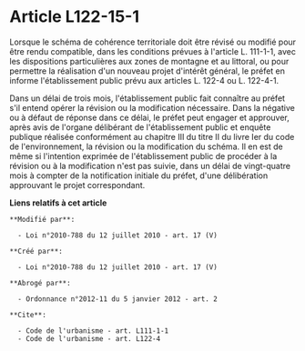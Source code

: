 # Article L122-15-1

Lorsque le schéma de cohérence territoriale doit être révisé ou modifié pour être rendu compatible, dans les conditions
prévues à l'article L. 111-1-1, avec les dispositions particulières aux zones de montagne et au littoral, ou pour permettre
la réalisation d'un nouveau projet d'intérêt général, le préfet en informe l'établissement public prévu aux articles L. 122-4
ou L. 122-4-1. 

Dans un délai de trois mois, l'établissement public fait connaître au préfet s'il entend opérer la révision ou la
modification nécessaire. Dans la négative ou à défaut de réponse dans ce délai, le préfet peut engager et approuver, après
avis de l'organe délibérant de l'établissement public et enquête publique réalisée conformément au chapitre III du titre II
du livre Ier du code de l'environnement, la révision ou la modification du schéma. Il en est de même si l'intention exprimée
de l'établissement public de procéder à la révision ou à la modification n'est pas suivie, dans un délai de vingt-quatre mois
à compter de la notification initiale du préfet, d'une délibération approuvant le projet correspondant.

**Liens relatifs à cet article**

	**Modifié par**:

	  - Loi n°2010-788 du 12 juillet 2010 - art. 17 (V)

	**Créé par**:

	  - Loi n°2010-788 du 12 juillet 2010 - art. 17 (V)

	**Abrogé par**:

	  - Ordonnance n°2012-11 du 5 janvier 2012 - art. 2

	**Cite**:

	  - Code de l'urbanisme - art. L111-1-1
	  - Code de l'urbanisme - art. L122-4
